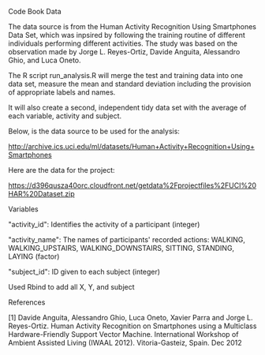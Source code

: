 Code Book
Data

The data source is from the Human Activity Recognition Using Smartphones Data Set, which was inpsired by following the training
routine of different individuals performing different activities. The study was based on the observation made by 
Jorge L. Reyes-Ortiz, Davide Anguita, Alessandro Ghio, and Luca Oneto.

The R script run_analysis.R will merge the test and training data into one data set, measure the mean and standard deviation including the provision of appropriate labels and names. 

It will also create a second, independent tidy data set with the average of each variable, activity and subject.

Below, is the data source to be used for the analysis:

http://archive.ics.uci.edu/ml/datasets/Human+Activity+Recognition+Using+Smartphones 

Here are the data for the project: 

https://d396qusza40orc.cloudfront.net/getdata%2Fprojectfiles%2FUCI%20HAR%20Dataset.zip 

Variables

"activity_id": Identifies the activity of a participant (integer)

"activity_name": The names of participants' recorded actions: WALKING, WALKING_UPSTAIRS, WALKING_DOWNSTAIRS, SITTING, STANDING, LAYING (factor)

"subject_id": ID given to each subject (integer)

Used Rbind to add all X, Y, and subject

References

[1] Davide Anguita, Alessandro Ghio, Luca Oneto, Xavier Parra and Jorge L. Reyes-Ortiz. Human Activity Recognition on Smartphones using a Multiclass Hardware-Friendly Support Vector Machine. International Workshop of Ambient Assisted Living (IWAAL 2012). Vitoria-Gasteiz, Spain. Dec 2012
